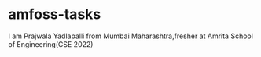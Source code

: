 # amfoss-tasks
I am Prajwala Yadlapalli from Mumbai Maharashtra,fresher at Amrita School of Engineering(CSE 2022)
